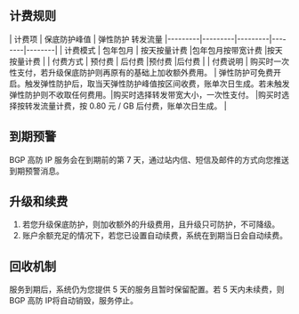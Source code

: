 ## 计费规则

<style>
table th:first-of-type {
    width: 100px;
}
</style>

| 计费项 | 保底防护峰值 | 弹性防护   <th colspan="2" div align="center" > 转发流量</th> 
|---------|---------|---------|--------|--------|
| 计费模式 | 包年包月 | 按天按量计费 |包年包月按带宽计费 |按天按量计费 |
| 付费方式 | 预付费 | 后付费 |预付费 |后付费 |
| 付费说明 | 购买时一次性支付，若升级保底防护则再原有的基础上加收额外费用。 | 弹性防护可免费开启。触发弹性防护后，取当天弹性防护峰值按区间收费，账单次日生成。若未触发弹性防护则不收取任何费用。|购买时选择转发带宽大小，一次性支付。 |购买时选择按转发流量计费，按  0.80 元 / GB 后付费，账单次日生成。 |

## 到期预警
BGP 高防 IP 服务会在到期前的第 7 天，通过站内信、短信及邮件的方式向您推送到期预警消息。

## 升级和续费
1. 若您升级保底防护，则加收额外的升级费用，且升级只可防护，不可降级。
1. 账户余额充足的情况下，若您已设置自动续费，系统在到期当日会自动续费。

## 回收机制
服务到期后，系统仍为您提供 5 天的服务且暂时保留配置。若 5 天内未续费，则 BGP 高防 IP将自动销毁，服务停止。
